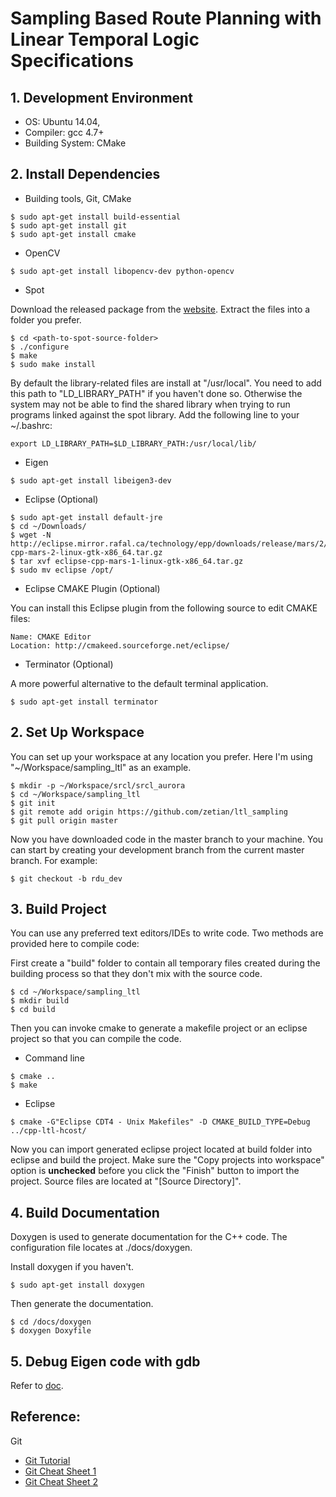# Sampling Based Route Planning with Linear Temporal Logic Specifications

## 1. Development Environment

* OS: Ubuntu 14.04,
* Compiler: gcc 4.7+
* Building System: CMake

## 2. Install Dependencies

* Building tools, Git, CMake
```
$ sudo apt-get install build-essential
$ sudo apt-get install git
$ sudo apt-get install cmake
```
* OpenCV

```
$ sudo apt-get install libopencv-dev python-opencv
```

* Spot

Download the released package from the [website](https://spot.lrde.epita.fr/install.html). Extract the files into a folder you prefer.

```
$ cd <path-to-spot-source-folder>
$ ./configure
$ make
$ sudo make install
```

By default the library-related files are install at "/usr/local". You need to add this path to "LD_LIBRARY_PATH" if you haven't done so. Otherwise the system may not be able to find the shared library when trying to run programs linked against the spot library. Add the following line to your ~/.bashrc:

```
export LD_LIBRARY_PATH=$LD_LIBRARY_PATH:/usr/local/lib/
```

* Eigen

```
$ sudo apt-get install libeigen3-dev
```

* Eclipse (Optional)
```
$ sudo apt-get install default-jre
$ cd ~/Downloads/
$ wget -N http://eclipse.mirror.rafal.ca/technology/epp/downloads/release/mars/2/eclipse-cpp-mars-2-linux-gtk-x86_64.tar.gz
$ tar xvf eclipse-cpp-mars-1-linux-gtk-x86_64.tar.gz
$ sudo mv eclipse /opt/
```

* Eclipse CMAKE Plugin (Optional)

You can install this Eclipse plugin from the following source to edit CMAKE files:
```
Name: CMAKE Editor
Location: http://cmakeed.sourceforge.net/eclipse/
```

* Terminator (Optional)

A more powerful alternative to the default terminal application.
```
$ sudo apt-get install terminator
```

## 2. Set Up Workspace
You can set up your workspace at any location you prefer. Here I'm using "~/Workspace/sampling_ltl" as an example.
```
$ mkdir -p ~/Workspace/srcl/srcl_aurora
$ cd ~/Workspace/sampling_ltl
$ git init
$ git remote add origin https://github.com/zetian/ltl_sampling
$ git pull origin master
```
Now you have downloaded code in the master branch to your machine. You can start by creating your development branch from the current master branch. For example:

```
$ git checkout -b rdu_dev
```

## 3. Build Project
You can use any preferred text editors/IDEs to write code. Two methods are provided here to compile code:

First create a "build" folder to contain all temporary files created during the building process so that they don't mix with the source code.

```
$ cd ~/Workspace/sampling_ltl
$ mkdir build
$ cd build
```

Then you can invoke cmake to generate a makefile project or an eclipse project so that you can compile the code.

* Command line
```
$ cmake ..
$ make
```

* Eclipse
```
$ cmake -G"Eclipse CDT4 - Unix Makefiles" -D CMAKE_BUILD_TYPE=Debug ../cpp-ltl-hcost/
```
Now you can import generated eclipse project located at build folder into eclipse and build the project. Make sure the "Copy projects into workspace" option is **unchecked** before you click the "Finish" button to import the project. Source files are located at "[Source Directory]".

## 4. Build Documentation

Doxygen is used to generate documentation for the C++ code. The configuration file locates at ./docs/doxygen.

Install doxygen if you haven't.

```
$ sudo apt-get install doxygen
```

Then generate the documentation.

```
$ cd /docs/doxygen
$ doxygen Doxyfile
```

## 5. Debug Eigen code with gdb

Refer to [doc](/Eigen_Debug.md).

## Reference:
Git

* [Git Tutorial](http://cleanercode.com/introduction-to-git-talk/introduction-to-git.pdf)
* [Git Cheat Sheet 1](https://www.atlassian.com/dms/wac/images/landing/git/atlassian_git_cheatsheet.pdf)
* [Git Cheat Sheet 2](https://training.github.com/kit/downloads/github-git-cheat-sheet.pdf)
